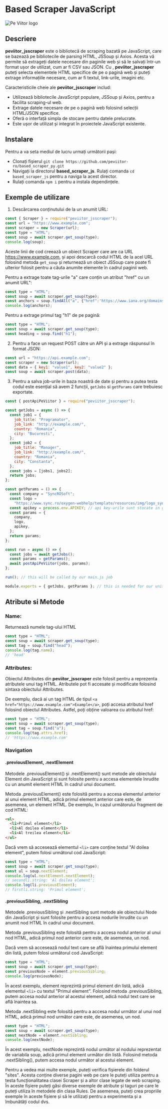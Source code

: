 # Based Scraper JavaScript

![Pe Viitor logo](https://peviitor.ro/static/media/peviitor_logo.df4cd2d4b04f25a93757bb59b397e656.svg)

## Descriere

**peviitor_jsscraper** este o bibliotecă de scraping bazată pe JavaScript, care se bazează pe bibliotecile de parsing HTML, JSSoup și Axios. Acesta vă permite să extrageți datele necesare din paginile web și să le salvați într-un format ușor de utilizat, cum ar fi CSV sau JSON. Cu , **peviitor_jsscraper** puteți selecta elementele HTML specifice de pe o pagină web și puteți extrage informațiile necesare, cum ar fi textul, link-urile, imagini etc.

Caracteristicile cheie ale **peviitor_jsscraper** includ:

- Utilizează bibliotecile JavaScript populare, JSSoup și Axios, pentru a facilita scraping-ul web.
- Extrage datele necesare de pe o pagină web folosind selecții HTML/JSON specifice.
- Oferă o interfață simpla de stocare pentru datele prelucrate.
- Este ușor de utilizat și integrat în proiectele JavaScript existente.

## Instalare

Pentru a va seta mediul de lucru urmați următorii pași:

- Clonați fișierul `git clone https://github.com/peviitor-ro/based_scraper_py.git`
- Navigați la directorul **based_scraper_js**. Rulați comanda `cd based_scraper_js` pentru a naviga la acest director.
- Rulați comanda `npm i` pentru a instala dependințele.

## Exemple de utilizare

1. Descărcarea conținutului de la un anumit URL:

```javascript
const { Scraper } = require("peviitor_jsscraper");
const url = "https://www.example.com";
const scraper = new Scraper(url);
const type = "HTML";
const soup = await scraper.get_soup(type);
console.log(soup);
```

Aceste linii de cod creează un obiect Scraper care are ca URL https://www.example.com, și apoi descarcă codul HTML de la acel URL folosind metoda `get_soup` și returnează un obiect JSSoup care poate fi ulterior folosit pentru a căuta anumite elemente în cadrul paginii web.

Pentru a extrage toate tag-urile "a" care conțin un atribut "href" cu un anumit URL":

```javascript
const type = "HTML";
const soup = await scraper.get_soup(type);
const anchors = soup.findAll("a", {"href":'https://www.iana.org/domains/example'});
console.log(anchors);
```

Pentru a extrage primul tag "h1" de pe pagină:

```javascript
const type = "HTML";
const soup = await scraper.get_soup(type);
const heading = soup.find("h1");
```

2. Pentru a face un request POST către un API și a extrage răspunsul în format JSON:

```javascript
const url = "https://api.example.com";
const scraper = new Scraper(url);
const data = { key1: "value1", key2: "value2" };
const soup = await scraper.post(data);
```

3. Pentru a salva job-urile in baza noastră de date și pentru a putea testa codul este esențial să avem 2 funcții, `getJobs` si `getParams` care trebuiesc exportate.

```javascript
const { postApiPeViitor } = require("peviitor_jsscraper");

const getJobs = async () => {
  const job1 = {
    job_title: "Programator",
    job_link: "http://example.com/",
    country: "Romania",
    city: "Bucuresti",
  };
  const job2 = {
    job_title: "Manager",
    job_link: "http://example.com/",
    country: "Romania",
    city: "Constanta",
  };
  const jobs = [jobs1, jobs2];
  return jobs;
};

const getParams = () => {
  const company = "SyncROSoft";
  const logo =
    "https://www.sync.ro/oxygen-webhelp/template/resources/img/logo_syncrosoft.png";
  const apikey = process.env.APIKEY; // api key-urile sunt stocate in github secrets.
  const params = {
    company,
    logo,
    apikey,
  };
  return params;
};

const run = async () => {
  const jobs = await getJobs();
  const params = getParams();
  await postApiPeViitor(jobs, params);
};

run(); // this will be called by our main.js job

module.exports = { getJobs, getParams }; // this is needed for our unit test job
```

## Atribute si Metode

### Name:

Returnează numele tag-ului HTML

```javascript
const type = "HTML";
const soup = await scraper.get_soup(type);
const tag = soup.find("head");
console.log(tag.name);
// 'head'
```

### Attributes:

Obiectul Attributes din **peviitor_jsscraper** este folosit pentru a reprezenta atributele unui tag HTML. Atributele pot fi accesate și modificate folosind sintaxa obiectului Attributes.

De exemplu, dacă ai un tag HTML de tipul `<a href="https://www.example.com">Example</a>`, poți accesa atributul href folosind obiectul Attributes. Astfel, poți obține valoarea cu atributul href:

```javascript
const type = "HTML";
const soup = await scraper.get_soup(type);
const tag = soup.find("a");
console.log(tag.attrs.href);
// 'https://www.example.com'
```

### Navigation

#### .previousElement, .nextElement

Metodele .previousElement() și .nextElement() sunt metode ale obiectului Element din JavaScript și sunt folosite pentru a accesa elementele înrudite cu un anumit element HTML în cadrul unui document.

Metoda .previousElement() este folosită pentru a accesa elementul anterior al unui element HTML, adică primul element anterior care este, de asemenea, un element HTML. De exemplu, în cazul următorului fragment de cod HTML:

```html
<ul>
  <li>Primul element</li>
  <li>Al doilea element</li>
  <li>Al treilea element</li>
</ul>
```

Dacă vrem să accesează elementul `<li>` care conține textul "Al doilea element", putem folosi următorul cod JavaScript:

```javascript
const type = "HTML";
const soup = await scraper.get_soup(type);
const ul = soup.nextElement;
console.log(ul.nextElement.nextElement);
// secondli.string: 'Al doilea element';
console.log(li.previousElement);
// firstli.string: 'Primul element';
```

#### .previousSibling, .nextSibling

Metodele .previousSibling și .nextSibling sunt metode ale obiectului Node din JavaScript și sunt folosite pentru a accesa nodurile înrudite cu un anumit nod HTML în cadrul unui document.

Metoda .previousSibling este folosită pentru a accesa nodul anterior al unui nod HTML, adică primul nod anterior care este, de asemenea, un nod.

Dacă vrem să accesează nodul text care se află înaintea primului element din listă, putem folosi următorul cod JavaScript:

```javascript
const type = "HTML";
const soup = await scraper.get_soup(type);
const previousNode = element.previousSibling;
console.log(previousNode);
```

În acest exemplu, element reprezintă primul element din listă, adică elementul `<li>` cu textul "Primul element". Folosind metoda .previousSibling, putem accesa nodul anterior al acestui element, adică nodul text care se află înaintea sa.

Metoda .nextSibling este folosită pentru a accesa nodul următor al unui nod HTML, adică primul nod următor care este, de asemenea, un nod.

```javascript
const type = "HTML";
const soup = await scraper.get_soup(type);
const nextNode = element.nextSibling;
console.log(nextNode);
```

În acest exemplu, nextNode reprezintă nodul următor al nodului reprezentat de variabila soup, adică primul element următor din listă. Folosind metoda .nextSibling(), putem accesa nodul următor al acestui element.

Pentru a vedea mai multe exemple, puteți verifica fișierele din folderul "sites". Acesta conține diverse pagini web pe care le puteți utiliza pentru a testa funcționalitatea clasei Scraper și a altor clase legate de web scraping. În aceste fișiere puteți găsi diverse exemple de atribute și taguri pe care le puteți utiliza în metodele din clasa Rules. De asemenea, puteți crea propriile exemple în aceste fișiere și să le utilizați pentru a experimenta și a îmbunătăți codul dvs.
